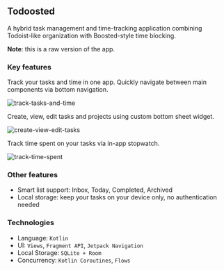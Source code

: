 ## Todoosted
A hybrid task management and time-tracking application combining Todoist-like organization with Boosted-style time blocking.

**Note**: this is a raw version of the app.

### Key features
Track your tasks and time in one app.
Quickly navigate between main components via bottom navigation.

![track-tasks-and-time](https://github.com/user-attachments/assets/7462bb5b-81fa-461f-ae88-2ba81f8c05b6)

Create, view, edit tasks and projects using custom bottom sheet widget.

![create-view-edit-tasks](https://github.com/user-attachments/assets/36beb128-85ad-465f-9190-209c7078e771)

Track time spent on your tasks via in-app stopwatch.

![track-time-spent](https://github.com/user-attachments/assets/90f924fd-0f87-4427-8a8f-f07cc4ae56d8)

### Other features
- Smart list support: Inbox, Today, Completed, Archived
- Local storage: keep your tasks on your device only, no authentication needed

### Technologies
- Language: `Kotlin`
- UI: `Views`, `Fragment API`, `Jetpack Navigation`
- Local Storage: `SQLite + Room`
- Concurrency: `Kotlin Coroutines`, `Flows`
